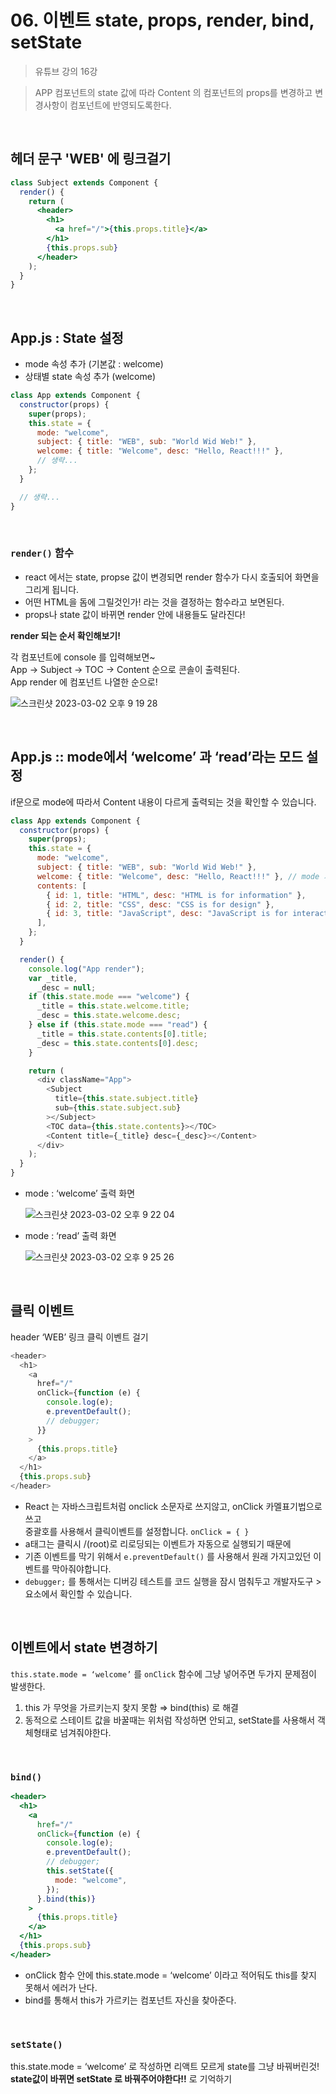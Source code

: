 # 06. 이벤트 state, props, render, bind, setState

> 유튜브 강의 16강

> APP 컴포넌트의 state 값에 따라 Content 의 컴포넌트의 props를 변경하고 변경사항이 컴포넌트에 반영되도록한다.

<br>

## 헤더 문구 'WEB' 에 링크걸기

```jsx
class Subject extends Component {
  render() {
    return (
      <header>
        <h1>
          <a href="/">{this.props.title}</a>
        </h1>
        {this.props.sub}
      </header>
    );
  }
}
```

<br>

## App.js : State 설정

- mode 속성 추가 (기본값 : welcome)
- 상태별 state 속성 추가 (welcome)

```jsx
class App extends Component {
  constructor(props) {
    super(props);
    this.state = {
      mode: "welcome",
      subject: { title: "WEB", sub: "World Wid Web!" },
      welcome: { title: "Welcome", desc: "Hello, React!!!" },
      // 생략...
    };
  }

  // 생략...
}
```

<br>

### `render()` 함수

- react 에서는 state, propse 값이 변경되면 render 함수가 다시 호출되어 화면을 그리게 됩니다.
- 어떤 HTML을 돔에 그릴것인가! 라는 것을 결정하는 함수라고 보면된다.
- props나 state 값이 바뀌면 render 안에 내용들도 달라진다!

**render 되는 순서 확인해보기!**

각 컴포넌트에 console 를 입력해보면~  
App → Subject → TOC → Content 순으로 콘솔이 출력된다.  
App render 에 컴포넌트 나열한 순으로!

![스크린샷 2023-03-02 오후 9 19 28](https://user-images.githubusercontent.com/111990266/222435492-1548f8e4-ed52-48b8-84fe-cdd414511fc3.png)

<br>

## App.js :: mode에서 ‘welcome’ 과 ‘read’라는 모드 설정

if문으로 mode에 따라서 Content 내용이 다르게 출력되는 것을 확인할 수 있습니다.

```javascript
class App extends Component {
  constructor(props) {
    super(props);
    this.state = {
      mode: "welcome",
      subject: { title: "WEB", sub: "World Wid Web!" },
      welcome: { title: "Welcome", desc: "Hello, React!!!" }, // mode 가 welcome일 경우의 state 설정
      contents: [
        { id: 1, title: "HTML", desc: "HTML is for information" },
        { id: 2, title: "CSS", desc: "CSS is for design" },
        { id: 3, title: "JavaScript", desc: "JavaScript is for interactive" },
      ],
    };
  }

  render() {
    console.log("App render");
    var _title,
      _desc = null;
    if (this.state.mode === "welcome") {
      _title = this.state.welcome.title;
      _desc = this.state.welcome.desc;
    } else if (this.state.mode === "read") {
      _title = this.state.contents[0].title;
      _desc = this.state.contents[0].desc;
    }

    return (
      <div className="App">
        <Subject
          title={this.state.subject.title}
          sub={this.state.subject.sub}
        ></Subject>
        <TOC data={this.state.contents}></TOC>
        <Content title={_title} desc={_desc}></Content>
      </div>
    );
  }
}
```

- mode : ‘welcome’ 출력 화면

  ![스크린샷 2023-03-02 오후 9 22 04](https://user-images.githubusercontent.com/111990266/222436009-5de38364-ab24-4d6b-8970-799952b2de00.png)

- mode : ‘read’ 출력 화면

  ![스크린샷 2023-03-02 오후 9 25 26](https://user-images.githubusercontent.com/111990266/222436117-caee8f20-3184-4f5c-8497-317d3f3d92b2.png)

<br>

## 클릭 이벤트

header ‘WEB’ 링크 클릭 이벤트 걸기

```javascript
<header>
  <h1>
    <a
      href="/"
      onClick={function (e) {
        console.log(e);
        e.preventDefault();
        // debugger;
      }}
    >
      {this.props.title}
    </a>
  </h1>
  {this.props.sub}
</header>
```

- React 는 자바스크립트처럼 onclick 소문자로 쓰지않고, onClick 카멜표기법으로 쓰고  
  중괄호를 사용해서 클릭이벤트를 설정합니다. `onClick = { }`
- a태그는 클릭시 /(root)로 리로딩되는 이벤트가 자동으로 실행되기 때문에
- 기존 이벤트를 막기 위해서 `e.preventDefault()` 를 사용해서 원래 가지고있던 이벤트를 막아줘야합니다.
- `debugger;` 를 통해서는 디버깅 테스트를 코드 실행을 잠시 멈춰두고 개발자도구 > 요소에서 확인할 수 있습니다.

<br>

## 이벤트에서 state 변경하기

`this.state.mode = ‘welcome’` 를 `onClick` 함수에 그냥 넣어주면 두가지 문제점이 발생한다.

1. this 가 무엇을 가르키는지 찾지 못함 ⇒ bind(this) 로 해결
2. 동적으로 스테이트 값을 바꿀때는 위처럼 작성하면 안되고, setState를 사용해서 객체형태로 넘겨줘야한다.

<br>

### `bind()`

```jsx
<header>
  <h1>
    <a
      href="/"
      onClick={function (e) {
        console.log(e);
        e.preventDefault();
        // debugger;
        this.setState({
          mode: "welcome",
        });
      }.bind(this)}
    >
      {this.props.title}
    </a>
  </h1>
  {this.props.sub}
</header>
```

- onClick 함수 안에 this.state.mode = ‘welcome’ 이라고 적어둬도 this를 찾지 못해서 에러가 난다.
- bind를 통해서 this가 가르키는 컴포넌트 자신을 찾아준다.

<br>

### `setState()`

this.state.mode = ‘welcome’ 로 작성하면 리액트 모르게 state를 그냥 바꿔버린것!  
**state값이 바뀌면 setState 로 바꿔주어야한다!!** 로 기억하기
